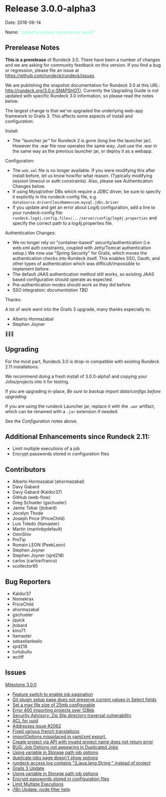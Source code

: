 Release 3.0.0-alpha3
===========

Date: 2018-06-14

Name: <span style="color: aquamarine"><span class="glyphicon glyphicon-apple"></span> "jalapeño popper aquamarine apple"</span>

## Prerelease Notes

**This is a prerelease** of Rundeck 3.0. There have been a number of changes and we are asking for community feedback
on this version. If you find a bug or regression, please file an issue at <https://github.com/rundeck/rundeck/issues>.

We are publishing the snapshot documentation for Rundeck 3.0 at this URL: <http://rundeck.org/3.0.x-SNAPSHOT/>. Currently the Upgrading Guide is *not* updated with specific Rundeck 3.0 information, so please read the notes below.

The largest change is that we've upgraded the underlying web-app framework to Grails 3. This affects some aspects of install and configuration:

Install:

* The "launcher jar" for Rundeck 2 is gone (long live the launcher jar). However the .war file now operates the same way. Just use the .war in the same way as the previous launcher jar, or deploy it as a webapp.

Configuration:

* The `web.xml` file is no longer available. If you were modifying this after install before, let us know how/for what reason. (Typically modifying session timeout or auth constraints). Also, please see Authentication Changes below.
* If using Mysql/other DBs which require a JDBC driver, be sure to specify it explicitly in the rundeck-config file, e.g. `dataSource.driverClassName=com.mysql.jdbc.Driver`
* If you update and get an error about Log4j configuration, add a line to your rundeck-config file: `rundeck.log4j.config.file=/.../server/config/log4j.properties` and specify the correct path to a log4j.properties file.

Authentication Changes:

* We no longer rely on "container-based" security/authentication (i.e. web.xml auth constraints, coupled with Jetty/Tomcat authentication setup.)
	We now use "Spring Security" for Grails, which moves the authentication checks into Rundeck itself.
	This enables SSO, Oauth, and other types of authentication which was difficult/impossible to implement before.
* The default JAAS authentication method still works, so existing JAAS based configuration should operate as expected.
* Pre-authentication modes should work as they did before.
* SSO integration: *documentation TBD*

Thanks:

A lot of work went into the Grails 3 upgrade, many thanks especially to:

* Alberto Hormazabal
* Stephen Joyner

👏👏👏

## Upgrading

For the most part, Rundeck 3.0 is drop-in compatible with existing Rundeck 2.11 installations.

We recommend doing a fresh install of 3.0.0-alpha1 and copying your Jobs/projects into it for testing.

If you are upgrading in-place, *Be sure to backup import data/configs before upgrading.*

If you are using the rundeck Launcher jar, replace it with the `.war` artifact, which can be renamed with a `.jar` extension if needed.

See the *Configuration* notes above.


## Additional Enhancements since Rundeck 2.11:

* Limit multiple executions of a job
* Encrypt passwords stored in configuration files

## Contributors

* Alberto Hormazabal (ahormazabal)
* Davy Gabard
* Davy Gabard (Kaldor37)
* GitHub (web-flow)
* Greg Schueler (gschueler)
* Jaime Tobar (jtobard)
* Jocelyn Thode
* Joseph Price (PriceChild)
* Luis Toledo (ltamaster)
* Martin (martinbydefault)
* OmriShiv
* ProTip
* Romain LEON (PeekLeon)
* Stephen Joyner
* Stephen Joyner (sjrd218)
* carlos (carlosrfranco)
* scollector65

## Bug Reporters

* Kaldor37
* Nomekrax
* PriceChild
* ahormazabal
* gschueler
* jquick
* jtobard
* kino71
* ltamaster
* sebastianbello
* sjrd218
* turlubullu
* wcliff

## Issues

[Milestone 3.0.0](https://github.com/rundeck/rundeck/milestone/76)

* [Feature switch to enable job pagination](https://github.com/rundeck/rundeck/pull/3561)
* [Git plugin setup page does not preserve current values in Select fields](https://github.com/rundeck/rundeck/issues/3483)
* [Set a max file size of 25mb configurable](https://github.com/rundeck/rundeck/pull/3477)
* [Error 400 importing projects over 128kb](https://github.com/rundeck/rundeck/issues/3476)
* [Security Advisory: Zip Slip directory traversal vulnerability](https://github.com/rundeck/rundeck/issues/3471)
* [ACL for uuid](https://github.com/rundeck/rundeck/pull/3456)
* [Addresses issue #2062 ](https://github.com/rundeck/rundeck/pull/3432)
* [Fixed various french translations](https://github.com/rundeck/rundeck/pull/3430)
* [importOptions missplaced in yaml/xml export.](https://github.com/rundeck/rundeck/issues/3429)
* [Create project via API with invalid project name does not return error](https://github.com/rundeck/rundeck/issues/3423)
* [BUG: Job Options not appearing in Duplicated Jobs](https://github.com/rundeck/rundeck/issues/3421)
* [Using variable in Storage path job options](https://github.com/rundeck/rundeck/pull/3420)
* [duplicate jobs page doesn't show options ](https://github.com/rundeck/rundeck/issues/3384)
* [rundeck access log contains "\[Ljava.lang.String;" instead of project](https://github.com/rundeck/rundeck/issues/3379)
* [Grails 3 Update](https://github.com/rundeck/rundeck/pull/3290)
* [Using variable in Storage path job options](https://github.com/rundeck/rundeck/issues/2092)
* [Encrypt passwords stored in configuration files](https://github.com/rundeck/rundeck/issues/2062)
* [Limit Multiple Executions](https://github.com/rundeck/rundeck/issues/1387)
* [i18n Update: node filter help](https://github.com/rundeck/rundeck/pull/3383)
